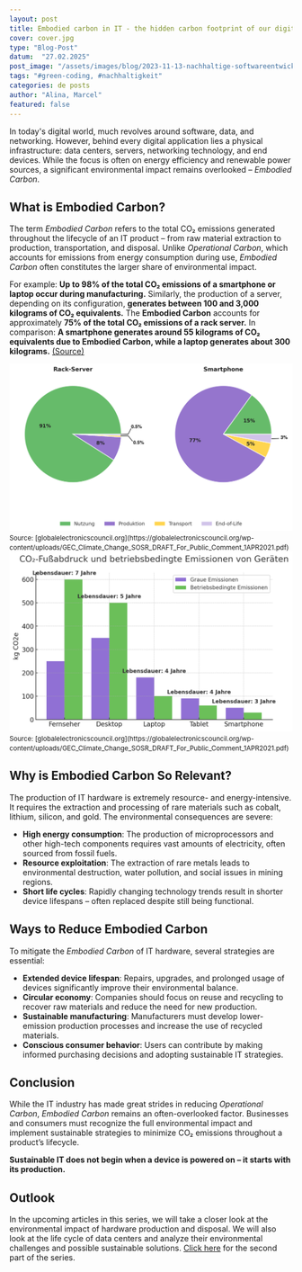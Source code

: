 ```yaml
---
layout: post
title: Embodied carbon in IT - the hidden carbon footprint of our digital world
cover: cover.jpg
type: "Blog-Post"
datum:  "27.02.2025"
post_image: "/assets/images/blog/2023-11-13-nachhaltige-softwareentwicklung.jpg"
tags: "#green-coding, #nachhaltigkeit"
categories: de posts
author: "Alina, Marcel"
featured: false
---
```


In today's digital world, much revolves around software, data, and networking. However, behind every digital application lies a physical infrastructure: data centers, servers, networking technology, and end devices. While the focus is often on energy efficiency and renewable power sources, a significant environmental impact remains overlooked – *Embodied Carbon*.

## **What is Embodied Carbon?**

The term *Embodied Carbon* refers to the total CO₂ emissions generated throughout the lifecycle of an IT product – from raw material extraction to production, transportation, and disposal. Unlike *Operational Carbon*, which accounts for emissions from energy consumption during use, *Embodied Carbon* often constitutes the larger share of environmental impact.

For example: **Up to 98% of the total CO₂ emissions of a smartphone or laptop occur during manufacturing.** Similarly, the production of a server, depending on its configuration, **generates between 100 and 3,000 kilograms of CO₂ equivalents.** The **Embodied Carbon** accounts for approximately **75% of the total CO₂ emissions of a rack server.** In comparison: **A smartphone generates around 55 kilograms of CO₂ equivalents due to Embodied Carbon, while a laptop generates about 300 kilograms.** [(Source)](https://globalelectronicscouncil.org/wp-content/uploads/GEC_Climate_Change_SOSR_DRAFT_For_Public_Comment_1APR2021.pdf)

<img class="img-fluid w-100" src="/assets/images/blog/smart-phone_vs_rack-server-de.png" alt="Comparison of Embodied Carbon and Operational Carbon in IT hardware">
<small>Source: [globalelectronicscouncil.org](https://globalelectronicscouncil.org/wp-content/uploads/GEC_Climate_Change_SOSR_DRAFT_For_Public_Comment_1APR2021.pdf)</small>

<img class="img-fluid w-100" src="/assets/images/blog/carbon-compairison-different-devices-de.png" alt="Comparison of Embodied Carbon and Operational Carbon in IT hardware">
<small>Source: [globalelectronicscouncil.org](https://globalelectronicscouncil.org/wp-content/uploads/GEC_Climate_Change_SOSR_DRAFT_For_Public_Comment_1APR2021.pdf)</small>

## **Why is Embodied Carbon So Relevant?**

The production of IT hardware is extremely resource- and energy-intensive. It requires the extraction and processing of rare materials such as cobalt, lithium, silicon, and gold. The environmental consequences are severe:

<ul>
<li><b>High energy consumption</b>: The production of microprocessors and other high-tech components requires vast amounts of electricity, often sourced from fossil fuels.</li>
<li><b>Resource exploitation</b>: The extraction of rare metals leads to environmental destruction, water pollution, and social issues in mining regions.</li>
<li><b>Short life cycles</b>: Rapidly changing technology trends result in shorter device lifespans – often replaced despite still being functional.</li>
</ul>

## **Ways to Reduce Embodied Carbon**

To mitigate the *Embodied Carbon* of IT hardware, several strategies are essential:

<ul>
<li><b>Extended device lifespan</b>: Repairs, upgrades, and prolonged usage of devices significantly improve their environmental balance.</li>
<li><b>Circular economy</b>: Companies should focus on reuse and recycling to recover raw materials and reduce the need for new production.</li>
<li><b>Sustainable manufacturing</b>: Manufacturers must develop lower-emission production processes and increase the use of recycled materials.</li>
<li><b>Conscious consumer behavior</b>: Users can contribute by making informed purchasing decisions and adopting sustainable IT strategies.</li>
</ul>

## **Conclusion**

While the IT industry has made great strides in reducing *Operational Carbon*, *Embodied Carbon* remains an often-overlooked factor. Businesses and consumers must recognize the full environmental impact and implement sustainable strategies to minimize CO₂ emissions throughout a product’s lifecycle.

**Sustainable IT does not begin when a device is powered on – it starts with its production.**

## **Outlook**

In the upcoming articles in this series, we will take a closer look at the environmental impact of hardware production and disposal. We will also look at the life cycle of data centers and analyze their environmental challenges and possible sustainable solutions. [Click here](https://mehrwert.tech/embodied-carbon-2) for the second part of the series. 